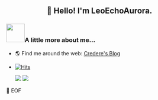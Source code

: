 <h2 align="center">👋 Hello! I'm LeoEchoAurora.</h2>


### <img src="https://media.giphy.com/media/WUlplcMpOCEmTGBtBW/giphy.gif" width="50">A little more about me...


- 🌎 Find me around the web: [Credere's Blog](https://blog.credere.top)
- [![Hits](https://hits.seeyoufarm.com/api/count/incr/badge.svg?url=https%3A%2F%2Fgithub.com%2FLeoEchoAurora&count_bg=%2379C83D&title_bg=%23555555&icon=&icon_color=%23E7E7E7&title=Profile+views&edge_flat=false)](https://hits.seeyoufarm.com)

  ![](https://img.shields.io/badge/JavaScript-red?style=flat&logo=javascript) ![](https://img.shields.io/badge/Vue.js-black?style=flat&logo=vue.js)

💾 EOF



<!--
**LeoEchoAurora/LeoEchoAurora** is a ✨ _special_ ✨ repository because its `README.md` (this file) appears on your GitHub profile.

Here are some ideas to get you started:

- 🔭 I’m currently working on ...
- 🌱 I’m currently learning ...
- 👯 I’m looking to collaborate on ...
- 🤔 I’m looking for help with ...
- 💬 Ask me about ...
- 📫 How to reach me: ...
- 😄 Pronouns: ...
- ⚡ Fun fact: ...
-->
